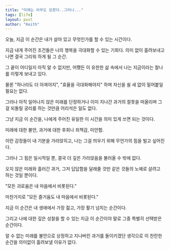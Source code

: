 ```yaml
---
title: "미래는 아무도 모른다..그러나..."
tags: [life]
layout: post
author: "Keith"
---
```


오늘, 지금 이 순간은
내가 살아 있고
무엇인가를 할 수 있는 시간이다.

지금 내게 주어진 조건들은
나의 행복을 극대화할 수 있는 기회다.
의미 없이 흘려보내고나면 결국 그리워 하게 될 그 순간. 

그 끝이 어디일지 아직 알 수 없지만,
어쨌든 이 유한한 삶 속에서
나는 지금이라는 찰나를 이렇게 보내고 있다. 

물론
"하나라도 더 아껴야지",
"효율을 극대화해야지" 하며
자신을 쉴 새 없이 밀어붙일 필요는 없다.

그러나
아직 일어나지 않은 미래를 단정하거나
이미 지나간 과거의 잘못을 떠올리며
그걸 되돌릴 궁리를 하는 것만큼
어리석은 일도 없다.

그냥 지금 이 순간을,
나에게 주어진 유일한 이 시간을
의미 있게 쓰면 되는 것이다.

미래에 대한 불안,
과거에 대한 후회나 죄책감, 미안함.

이런 감정들이 내 기분을 가라앉히고,
나는 그걸 띄우기 위해
무언가의 힘을 빌고 싶어진다.

그러나
그 힘은 일시적일 뿐,
결국 더 깊은 가라앉음을 불러올 수 밖에 없다.

오지 않은 미래와 
흘러간 과거, 
그저 답답함을 달래줄 것만 같은 것들의
노예로 살려고 하는 것일 뿐이다.

"모든 괴로움은 내 마음에서 비롯된다."

마찬가지로 
"모든 즐거움도 내 마음에서 비롯된다."

지금 이 순간은
내 생애에서 가장 젊고, 가장 활기 넘치는 순간이다.

그리고 나에 대한 깊은 성찰을 할 수 있는 지금 이 순간이야 말로
그중 특별히 선택받은 순간이다.

알 수 없는 미래를 불안으로 상정하고 
지나버린 과거를 돌이키겠단 생각으로
이 찬란한 순간을 의미없이 흘려보낼 이유가 없다.